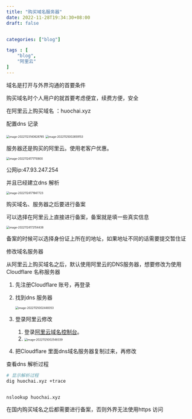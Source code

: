 ```yaml
---
title: "购买域名服务器"
date: 2022-11-28T19:34:30+08:00
draft: false


categories: ["blog"]

tags : [
    "blog",
    "阿里云"
]
---
```

域名是打开与外界沟通的首要条件

购买域名时个人用户的就首要考虑便宜，续费方便，安全

在阿里云上购买域名 ：huochai.xyz 

配置dns 记录

<img src="https://gcore.jsdelivr.net/gh/Footman56/imageBeds/202211281930575.png" alt="image-20221123140628765" style="zoom:50%;" />

<img src="/Users/peilizhi/Library/Application Support/typora-user-images/image-20221125002659153.png" alt="image-20221125002659153" style="zoom:50%;" />





服务器还是购买的阿里云。使用老客户优惠。

<img src="https://gcore.jsdelivr.net/gh/Footman56/imageBeds/202211281930078.png" alt="image-20221124171710800" style="zoom:50%;" />



公网ip:47.93.247.254

并且已经建立dns 解析

<img src="https://gcore.jsdelivr.net/gh/Footman56/imageBeds/202211281930822.png" alt="image-20221124171947723" style="zoom:50%;" />

购买域名、服务器之后要进行备案

可以选择在阿里云上直接进行备案，备案就是填一些真实信息

<img src="https://gcore.jsdelivr.net/gh/Footman56/imageBeds/202211281930686.png" alt="image-20221124172154438" style="zoom:50%;" />

备案的时候可以选择身份证上所在的地址，如果地址不同的话需要提交暂住证





修改域名服务器

从阿里云上购买域名之后，默认使用阿里云的DNS服务器，想要修改为使用Cloudflare 名称服务器

1. 先注册Cloudflare 账号，再登录

2. 找到dns 服务器

   <img src="https://gcore.jsdelivr.net/gh/Footman56/imageBeds/202211281930486.png" alt="image-20221125002448353" style="zoom:50%;" />

3. 登录阿里云修改

   1. 登录[阿里云域名控制台](https://dc.console.aliyun.com/?spm=a2c4g.11186623.0.0.2bc87fc4agTJ4A)。
   2. <img src="https://gcore.jsdelivr.net/gh/Footman56/imageBeds/202211281930758.png" alt="image-20221125002548339" style="zoom:50%;" />

4. 把Cloudflare 里面dns域名服务器复制过来，再修改 



查看dns 解析过程

```sh
# 显示解析过程
dig huochai.xyz +trace 


nslookup huochai.xyz
```



在国内购买域名之后都需要进行备案，否则外界无法使用https 访问